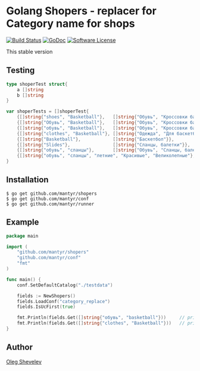 # Golang Shopers - replacer for Category name for shops

[![Build Status](https://travis-ci.org/mantyr/shopers.svg?branch=master)](https://travis-ci.org/mantyr/shopers) [![GoDoc](https://godoc.org/github.com/mantyr/shopers?status.png)](http://godoc.org/github.com/mantyr/shopers) [![Software License](https://img.shields.io/badge/license-The%20Not%20Free%20License,%20Commercial%20License-brightgreen.svg)](LICENSE.md)

This stable version

## Testing
```GO
type shoperTest struct{
    a []string
    b []string
}

var shoperTests = []shoperTest{
    {[]string{"shoes", "Basketball"},   []string{"Обувь", "Кроссовки баскетбольные"}},
    {[]string{"Обувь", "Basketball"},   []string{"Обувь", "Кроссовки баскетбольные"}},
    {[]string{"обувь", "Basketball"},   []string{"Обувь", "Кроссовки баскетбольные"}},
    {[]string{"clothes", "Basketball"}, []string{"Одежда", "Для баскетбола"}},
    {[]string{"Basketball"},            []string{"Баскетбол"}},
    {[]string{"Slides"},                []string{"Сланцы, балетки"}},
    {[]string{"обувь", "сланцы"},       []string{"Обувь", "Сланцы, балетки"}},
    {[]string{"обувь", "сланцы", "летние", "Красивые", "Великолепные"},  []string{"Обувь", "Сланцы, балетки", "Летние", "Красивые", "Великолепные балетки"}},
}
```

## Installation

    $ go get github.com/mantyr/shopers
    $ go get github.com/mantyr/conf
    $ go get github.com/mantyr/runner

## Example
```GO
package main

import (
    "github.com/mantyr/shopers"
    "github.com/mantyr/conf"
    "fmt"
)

func main() {
    conf.SetDefaultCatalog("./testdata")

    fields := NewShopers()
    fields.LoadConf("category_replace")
    fields.IsUcFirst(true)

    fmt.Println(fields.Get([]string{"обувь", "basketball"}))     // print []string{"Обувь", "Кроссовки баскетбольные"}
    fmt.Println(fields.Get([]string{"clothes", "Basketball"}))   // print []string{"Одежда", "Для баскетбола"}
}
```

## Author

[Oleg Shevelev][mantyr]

[mantyr]: https://github.com/mantyr
